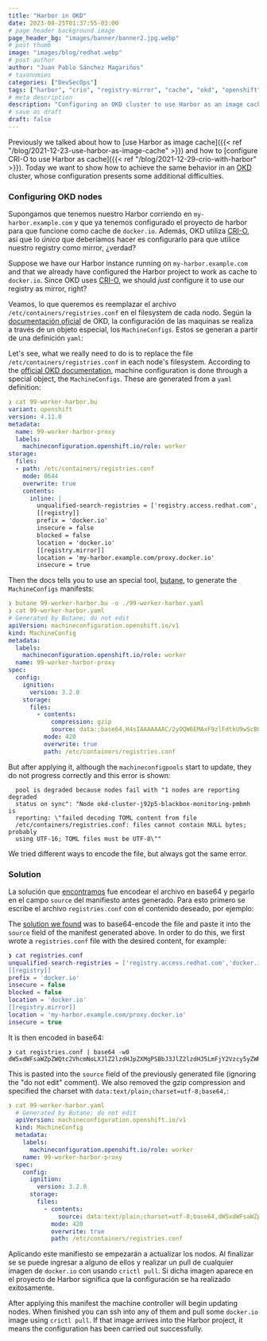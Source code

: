```yaml
---
title: "Harbor in OKD"
date: 2023-08-25T01:37:55-03:00
# page header background image
page_header_bg: "images/banner/banner2.jpg.webp"
# post thumb
image: "images/blog/redhat.webp"
# post author
author: "Juan Pablo Sánchez Magariños"
# taxonomies
categories: ["DevSecOps"]
tags: ["harbor", "crio", "registry-mirror", "cache", "okd", "openshift", "redhat"]
# meta description
description: "Configuring an OKD cluster to use Harbor as an image cache"
# save as draft
draft: false
---
```


Previously we talked about how to [use Harbor as image cache]({{< ref "/blog/2021-12-23-use-harbor-as-image-cache" >}})
and how to [configure CRI-O to use Harbor as cache]({{< ref "/blog/2021-12-29-crio-with-harbor" >}}).
Today we want to show how to achieve the same behavior in
an [OKD](https://www.okd.io/) cluster, whose configuration presents some
additional difficulties.

### Configuring OKD nodes

Supongamos que tenemos nuestro Harbor corriendo en `my-harbor.example.com` y que
ya tenemos configurado el proyecto de harbor para que funcione como cache de
`docker.io`. Además, OKD utiliza [CRI-O](https://cri-o.io/), así que lo *único*
que deberíamos hacer es configurarlo para que utilice nuestro registry como
mirror, ¿verdad?

Suppose we have our Harbor instance running on `my-harbor.example.com` and that
we already have configured the Harbor project to work as cache to `docker.io`.
Since OKD uses [CRI-O](https://cri-o.io/), we should *just* configure it to use
our registry as mirror, right?

Veamos, lo que queremos es reemplazar el archivo
`/etc/containers/registries.conf` en el filesystem de cada nodo. Según la
[documentación oficial](https://docs.okd.io/4.11/post_installation_configuration/machine-configuration-tasks.html#using-machineconfigs-to-change-machines)
de OKD, la configuración de las maquinas se realiza a través de un objeto
especial, los `MachineConfigs`. Estos se generan a partir de una definición
`yaml`:

Let's see, what we really need to do is to replace the file
`/etc/containers/registries.conf` in each node's filesystem. According to the
[official OKD documentation](https://docs.okd.io/4.11/post_installation_configuration/machine-configuration-tasks.html#using-machineconfigs-to-change-machines),
machine configuration is done through a special object, the `MachineConfigs`.
These are generated from a `yaml` definition:

```yaml
❯ cat 99-worker-harbor.bu
variant: openshift
version: 4.11.0
metadata:
  name: 99-worker-harbor-proxy
  labels:
    machineconfiguration.openshift.io/role: worker
storage:
  files:
  - path: /etc/containers/registries.conf
    mode: 0644
    overwrite: true
    contents:
      inline: |
        unqualified-search-registries = ['registry.access.redhat.com', 'docker.io']
        [[registry]]
        prefix = 'docker.io'
        insecure = false
        blocked = false
        location = 'docker.io'
        [[registry.mirror]]
        location = 'my-harbor.example.com/proxy.docker.io'
        insecure = true
```

Then the docs tells you to use an special tool, [butane](https://coreos.github.io/butane/),
to generate the `MachineConfigs` manifests:

```yaml
❯ butane 99-worker-harbor.bu -o ./99-worker-harbor.yaml
❯ cat 99-worker-harbor.yaml
# Generated by Butane; do not edit
apiVersion: machineconfiguration.openshift.io/v1
kind: MachineConfig
metadata:
  labels:
    machineconfiguration.openshift.io/role: worker
  name: 99-worker-harbor-proxy
spec:
  config:
    ignition:
      version: 3.2.0
    storage:
      files:
        - contents:
            compression: gzip
            source: data:;base64,H4sIAAAAAAAC/2yOQW6EMAxF9zlFdtkU9wScBGVhEgNWQ0ztRILbV5VK2xnN8uk9W7/Xz46FF6Y8GKGmbVBa2ZoymR/9FH7wAkyJzEApb9ggyR7efMiSPkiBJUQ3TXcbozuUFj79+D9xXI1SV/KjX7AYubl8y/zLRRI2lvp09/cZdlYVjfEhve2woc6iYFTREFaZAfX9UDkveD2jaSf3FQAA//95sGm0BQEAAA==
          mode: 420
          overwrite: true
          path: /etc/containers/registries.conf
```

But after applying it, although the `machineconfigpools` start to update, they
do not progress correctly and this error is shown:

```console
  pool is degraded because nodes fail with "1 nodes are reporting degraded
  status on sync": "Node okd-cluster-j92p5-blackbox-monitoring-pmbmh is
  reporting: \"failed decoding TOML content from file
  /etc/containers/registries.conf: files cannot contain NULL bytes; probably
  using UTF-16; TOML files must be UTF-8\"" 
```

We tried different ways to encode the file, but always got the same error.

### Solution

La solución que [encontramos](https://openshift.tips/registries/) fue encodear
el archivo en base64 y pegarlo en el campo `source` del manifiesto antes
generado. Para esto primero se escribe el archivo `registries.conf` con el
contenido deseado, por ejemplo:

The [solution we found](https://openshift.tips/registries/) was to base64-encode
the file and paste it into the `source` field of the manifest generated above.
In order to do this, we first wrote a `registries.conf` file with the desired content, for example:

```lua
❯ cat registries.conf
unqualified-search-registries = ['registry.access.redhat.com','docker.io']
[[registry]]
prefix = 'docker.io'
insecure = false
blocked = false
location = 'docker.io'
[[registry.mirror]]
location = 'my-harbor.example.com/proxy.docker.io'
insecure = true
```

It is then encoded in base64:

```console
❯ cat registries.conf | base64 -w0
dW5xdWFsaWZpZWQtc2VhcmNoLXJlZ2lzdHJpZXMgPSBbJ3JlZ2lzdHJ5LmFjY2Vzcy5yZWRoYXQuY29tJywnZG9ja2VyLmlvJ10KW1tyZWdpc3RyeV1dCnByZWZpeCA9ICdkb2NrZXIuaW8nCmluc2VjdXJlID0gZmFsc2UKYmxvY2tlZCA9IGZhbHNlCmxvY2F0aW9uID0gJ2RvY2tlci5pbycKW1tyZWdpc3RyeS5taXJyb3JdXQpsb2NhdGlvbiA9ICdteS1oYXJib3IuZXhhbXBsZS5jb20vcHJveHkuZG9ja2VyLmlvJwppbnNlY3VyZSA9IHRydWUK%
```

This is pasted into the `source` field of the previously generated file
(ignoring the "do not edit" comment). We also removed the gzip compression and
specified the charset with `data:text/plain;charset=utf-8;base64,`:

```yaml
❯ cat 99-worker-harbor.yaml
  # Generated by Butane; do not edit
  apiVersion: machineconfiguration.openshift.io/v1
  kind: MachineConfig
  metadata:
    labels:
      machineconfiguration.openshift.io/role: worker
    name: 99-worker-harbor-proxy
  spec:
    config:
      ignition:
        version: 3.2.0
      storage:
        files:
          - contents:
              source: data:text/plain;charset=utf-8;base64,dW5xdWFsaWZpZWQtc2VhcmNoLXJlZ2lzdHJpZXMgPSBbJ3JlZ2lzdHJ5LmFjY2Vzcy5yZWRoYXQuY29tJywnZG9ja2VyLmlvJ10KW1tyZWdpc3RyeV1dCnByZWZpeCA9ICdkb2NrZXIuaW8nCmluc2VjdXJlID0gZmFsc2UKYmxvY2tlZCA9IGZhbHNlCmxvY2F0aW9uID0gJ2RvY2tlci5pbycKW1tyZWdpc3RyeS5taXJyb3JdXQpsb2NhdGlvbiA9ICdteS1oYXJib3IuZXhhbXBsZS5jb20vcHJveHkuZG9ja2VyLmlvJwppbnNlY3VyZSA9IHRydWUK
            mode: 420
            overwrite: true
            path: /etc/containers/registries.conf
```

Aplicando este manifiesto se empezarán a actualizar los nodos. Al finalizar se
se puede ingresar a alguno de ellos y realizar un pull de cualquier imagen de
`docker.io` con usando `crictl pull`. Si dicha imagen aparece en el proyecto de Harbor significa que la configuración se ha realizado exitosamente.

After applying this manifest the machine controller will begin updating nodes.
When finished you can ssh into any of them and pull some `docker.io` image
using `crictl pull`. If that image arrives into the Harbor project, it means
the configuration has been carried out successfully.
